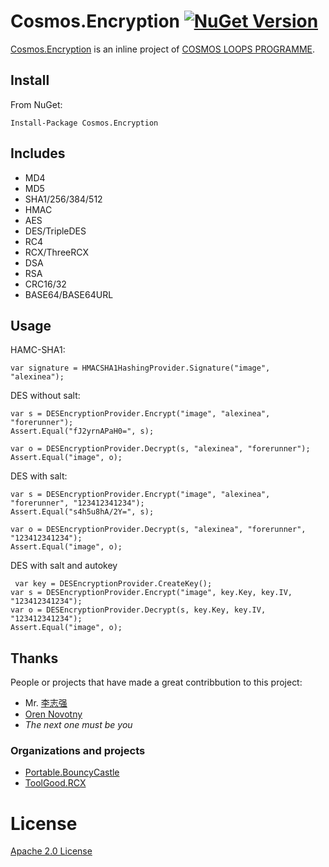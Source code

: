 # Cosmos.Encryption <a href="https://www.nuget.org/packages/Cosmos.Encryption/" rel="nofollow"><img src="https://img.shields.io/nuget/v/Cosmos.Encryption.svg?style=flat" alt="NuGet Version" data-canonical-src="https://img.shields.io/nuget/v/Cosmos.Encryption.svg?style=flat" style="max-width:100%;"></a>

[Cosmos.Encryption](https://github.com/cosmos-loops/Cosmos.Encryption) is an inline project of [COSMOS LOOPS PROGRAMME](https://github.com/cosmos-loops).


## Install

From NuGet:
```
Install-Package Cosmos.Encryption
```

## Includes

+ MD4
+ MD5
+ SHA1/256/384/512
+ HMAC
+ AES
+ DES/TripleDES
+ RC4
+ RCX/ThreeRCX
+ DSA
+ RSA
+ CRC16/32
+ BASE64/BASE64URL

## Usage

HAMC-SHA1:
```
var signature = HMACSHA1HashingProvider.Signature("image", "alexinea");
```

DES without salt:
```
var s = DESEncryptionProvider.Encrypt("image", "alexinea", "forerunner");
Assert.Equal("fJ2yrnAPaH0=", s);

var o = DESEncryptionProvider.Decrypt(s, "alexinea", "forerunner");
Assert.Equal("image", o);
```

DES with salt:
```
var s = DESEncryptionProvider.Encrypt("image", "alexinea", "forerunner", "123412341234");
Assert.Equal("s4h5u8hA/2Y=", s);

var o = DESEncryptionProvider.Decrypt(s, "alexinea", "forerunner", "123412341234");
Assert.Equal("image", o);
```

DES with salt and autokey
```
 var key = DESEncryptionProvider.CreateKey();
var s = DESEncryptionProvider.Encrypt("image", key.Key, key.IV, "123412341234");
var o = DESEncryptionProvider.Decrypt(s, key.Key, key.IV, "123412341234");
Assert.Equal("image", o);
```

## Thanks

People or projects that have made a great contribbution to this project:

+ Mr. [李志强](https://github.com/stulzq)
+ [Oren Novotny](https://github.com/onovotny)
+ *The next one must be you*

### Organizations and projects

+ [Portable.BouncyCastle](https://github.com/onovotny/bc-csharp)
+ [ToolGood.RCX](https://github.com/toolgood/RCX)

# License

[Apache 2.0 License](/LICENSE)